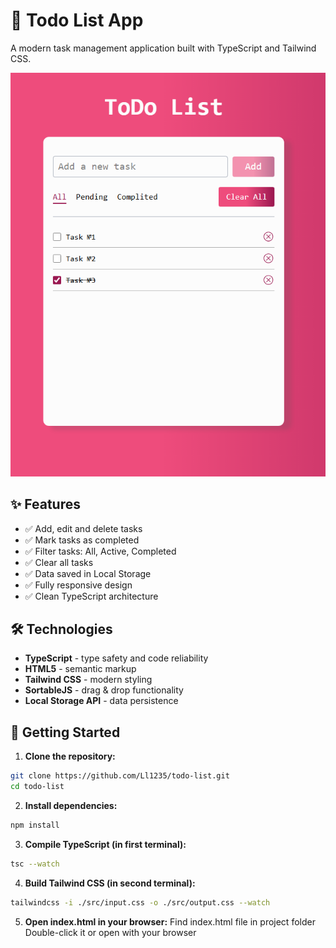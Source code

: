 # 📝 Todo List App

A modern task management application built with TypeScript and Tailwind CSS.

![Todo List Preview](./images/todo.png)

## ✨ Features

- ✅ Add, edit and delete tasks
- ✅ Mark tasks as completed
- ✅ Filter tasks: All, Active, Completed
- ✅ Clear all tasks
- ✅ Data saved in Local Storage
- ✅ Fully responsive design
- ✅ Clean TypeScript architecture

## 🛠 Technologies

- **TypeScript** - type safety and code reliability
- **HTML5** - semantic markup
- **Tailwind CSS** - modern styling
- **SortableJS** - drag & drop functionality
- **Local Storage API** - data persistence

## 🚀 Getting Started

1. **Clone the repository:**
```bash
git clone https://github.com/Ll1235/todo-list.git
cd todo-list 
```

2. **Install dependencies:**
```bash
npm install
```

3. **Compile TypeScript (in first terminal):**
```bash
tsc --watch
```

4. **Build Tailwind CSS (in second terminal):**
```bash
tailwindcss -i ./src/input.css -o ./src/output.css --watch
```

5. **Open index.html in your browser:**
Find index.html file in project folder
Double-click it or open with your browser
